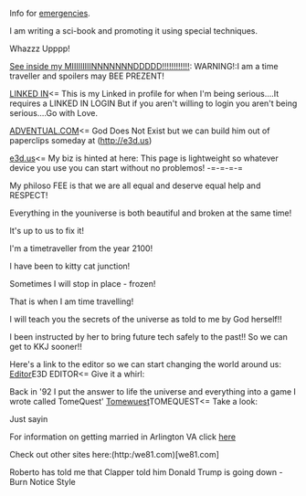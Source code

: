 Info for [emergencies](http://wsr2.com/emergencies.html).

I am writing a sci-book and promoting it using special techniques.

Whazzz Upppp!

[See inside my MIIIIIIIIINNNNNNNDDDDD!!!!!!!!!!!!](http://wsr2.com/mindOfRiley/mindOfRiley.html): WARNING!:I am a time traveller and spoilers may BEE PREZENT!

[LINKED IN](https://www.linkedin.com/in/wsriley/)<= This is my Linked in profile for when I'm being serious....It requires a LINKED IN LOGIN But if you aren't willing to login you aren't being serious....Go with Love.

[ADVENTUAL.COM](http://adventual.com)<= God Does Not Exist but we can build him out of paperclips someday at (http://e3d.us)

[e3d.us](http://e3d.us)<= My biz is hinted at here:
This page is lightweight so whatever device you use you can start without no problemos!
-=-=-=-=

My philoso FEE is that we are all equal and deserve equal help and RESPECT!

Everything in the youniverse is both beautiful and broken at the same time!

It's up to us to fix it!

I'm a timetraveller from the year 2100!

I have been to kitty cat junction!

Sometimes I will stop in place - frozen!

That is when I am time travelling!

I will teach you the secrets of the universe as told to me by God herself!!

I been instructed by her to bring future tech safely to the past!!
So we can get to KKJ sooner!!

Here's a link to the editor so we can start changing the world around us:
[Editor](./editor)E3D EDITOR<= Give it a whirl:

Back in '92 I put the answer to life the universe and everything into a game I wrote called TomeQuest'
[Tomewuest](./tomequest)TOMEQUEST<= Take a look:

Just sayin

For information on getting married in Arlington VA click
[here](https://courts.arlingtonva.us/circuit-court/marriage/)

Check out other sites here:(http:/we81.com)[we81.com]

Roberto has told me that Clapper told him Donald Trump is going down - Burn Notice Style

